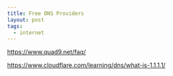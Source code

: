 ```yaml
---
title: Free DNS Providers
layout: post
tags:
  - internet
---
```


https://www.quad9.net/faq/

https://www.cloudflare.com/learning/dns/what-is-1.1.1.1/

